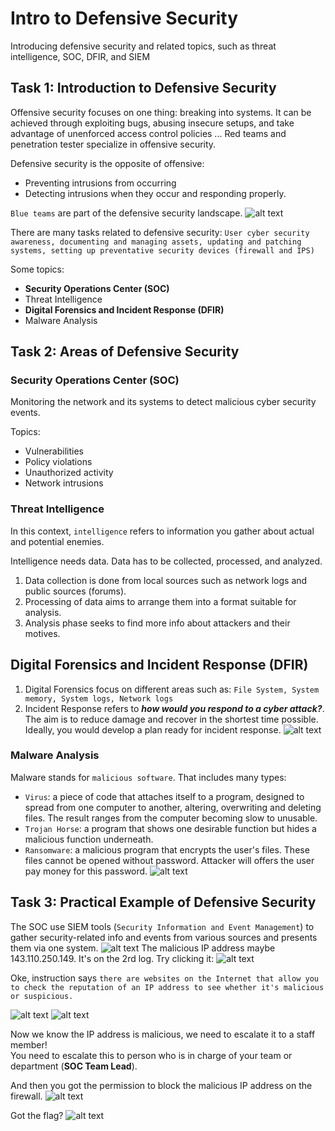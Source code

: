 # Intro to Defensive Security

Introducing defensive security and related topics, such as threat intelligence, SOC, DFIR, and SIEM

## Task 1: Introduction to Defensive Security

Offensive security focuses on one thing: breaking into systems. It can be achieved through exploiting bugs, abusing insecure setups, and take advantage of unenforced access control policies ... Red teams and penetration tester specialize in offensive security.

Defensive security is the opposite of offensive:
- Preventing intrusions from occurring
- Detecting intrusions when they occur and responding properly.

`Blue teams` are part of the defensive security landscape.
![alt text](image.png)

There are many tasks related to defensive security: `User cyber security awareness, documenting and managing assets, updating and patching systems, setting up preventative security devices (firewall and IPS)`

Some topics:
- **Security Operations Center (SOC)**
- Threat Intelligence
- **Digital Forensics and Incident Response (DFIR)**
- Malware Analysis

## Task 2: Areas of Defensive Security

### Security Operations Center (SOC)

Monitoring the network and its systems to detect malicious cyber security events.

Topics:
- Vulnerabilities
- Policy violations
- Unauthorized activity
- Network intrusions

### Threat Intelligence

In this context, `intelligence` refers to information you gather about actual and potential enemies.

Intelligence needs data. Data has to be collected, processed, and analyzed. 
1. Data collection is done from local sources such as network logs and public sources (forums).
2. Processing of data aims to arrange them into a format suitable for analysis.
3. Analysis phase seeks to find more info about attackers and their motives.

## Digital Forensics and Incident Response (DFIR)

1. Digital Forensics focus on different areas such as: `File System, System memory, System logs, Network logs`
2. Incident Response refers to ***how would you respond to a cyber attack?***. The aim is to reduce damage and recover in the shortest time possible. Ideally, you would develop a plan ready for incident response.
![alt text](image-1.png)

### Malware Analysis

Malware stands for `malicious software`. That includes many types:

- `Virus`: a piece of code that attaches itself to a program, designed to spread from one computer to another, altering, overwriting and deleting files. The result ranges from the computer becoming slow to unusable.
- `Trojan Horse`: a program that shows one desirable function but hides a malicious function underneath.
- `Ransomware`: a malicious program that encrypts the user's files. These files cannot be opened without password. Attacker will offers the user pay money for this password.
![alt text](image-2.png)

## Task 3: Practical Example of Defensive Security

The SOC use SIEM tools (`Security Information and Event Management`) to gather security-related info and events from various sources and presents them via one system.
![alt text](image-3.png)
The malicious IP address maybe 143.110.250.149. It's on the 2rd log. Try clicking it:
![alt text](image-4.png)

Oke, instruction says `there are websites on the Internet that allow you to check the reputation of an IP address to see whether it's malicious or suspicious.`

![alt text](image-5.png)
![alt text](image-6.png)

Now we know the IP address is malicious, we need to escalate it to a staff member!\
You need to escalate this to person who is in charge of your team or department (**SOC Team Lead**).

And then you got the permission to block the malicious IP address on the firewall.
![alt text](image-7.png)

Got the flag?
![alt text](image-8.png)